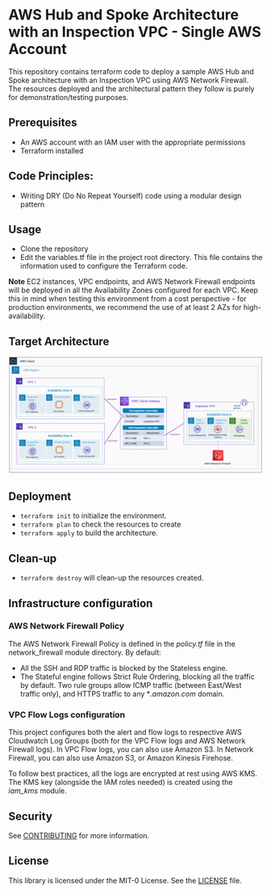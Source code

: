 # AWS Hub and Spoke Architecture with an Inspection VPC - Single AWS Account

This repository contains terraform code to deploy a sample AWS Hub and Spoke architecture with an Inspection VPC using AWS Network Firewall. The resources deployed and the architectural pattern they follow is purely for demonstration/testing purposes.

## Prerequisites
* An AWS account with an IAM user with the appropriate permissions
* Terraform installed

## Code Principles:
* Writing DRY (Do No Repeat Yourself) code using a modular design pattern

## Usage
* Clone the repository
* Edit the variables.tf file in the project root directory. This file contains the information used to configure the Terraform code.

**Note** EC2 instances, VPC endpoints, and AWS Network Firewall endpoints will be deployed in all the Availability Zones configured for each VPC. Keep this in mind when testing this environment from a cost perspective - for production environments, we recommend the use of at least 2 AZs for high-availability.

## Target Architecture

![Architecture diagram](../images/single_account.png)

## Deployment

* `terraform init` to initialize the environment.
* `terraform plan` to check the resources to create
* `terraform apply` to build the architecture.

## Clean-up

* `terraform destroy` will clean-up the resources created. 

## Infrastructure configuration

### AWS Network Firewall Policy

The AWS Network Firewall Policy is defined in the *policy.tf* file in the network_firewall module directory. By default:

* All the SSH and RDP traffic is blocked by the Stateless engine.
* The Stateful engine follows Strict Rule Ordering, blocking all the traffic by default. Two rule groups allow ICMP traffic (between East/West traffic only), and HTTPS traffic to any **.amazon.com* domain.

### VPC Flow Logs configuration

This project configures both the alert and flow logs to respective AWS Cloudwatch Log Groups (both for the VPC Flow logs and AWS Network Firewall logs). In VPC Flow logs, you can also use Amazon S3. In Network Firewall, you can also use Amazon S3, or Amazon Kinesis Firehose.

To follow best practices, all the logs are encrypted at rest using AWS KMS. The KMS key (alongside the IAM roles needed) is created using the *iam_kms* module.

## Security

See [CONTRIBUTING](../CONTRIBUTING.md) for more information.

## License

This library is licensed under the MIT-0 License. See the [LICENSE](../LICENSE) file.